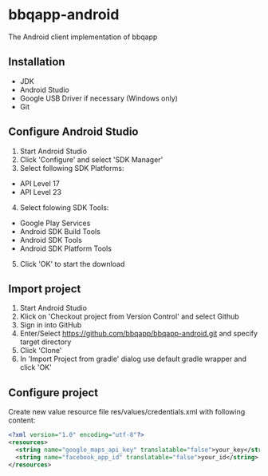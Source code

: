 # bbqapp-android
The Android client implementation of bbqapp

## Installation
* JDK
* Android Studio
* Google USB Driver if necessary (Windows only)
* Git

## Configure Android Studio
1. Start Android Studio
2. Click 'Configure' and select 'SDK Manager'
3. Select following SDK Platforms:
  * API Level 17
  * API Level 23
4. Select folowing SDK Tools:
  * Google Play Services
  * Android SDK Build Tools
  * Android SDK Tools
  * Android SDK Platform Tools
5. Click 'OK' to start the download

## Import project
1. Start Android Studio
2. Klick on 'Checkout project from Version Control' and select Github
3. Sign in into GitHub
4. Enter/Select https://github.com/bbqapp/bbqapp-android.git and specify target directory
5. Click 'Clone'
6. In 'Import Project from gradle' dialog use default gradle wrapper and click 'OK'

## Configure project
Create new value resource file res/values/credentials.xml with following content:
```xml
<?xml version="1.0" encoding="utf-8"?>
<resources>
  <string name="google_maps_api_key" translatable="false">your_key</string>
  <string name="facebook_app_id" translatable="false">your_id</string>
</resources>
```
